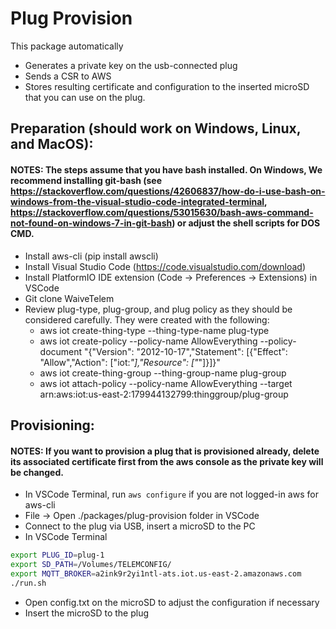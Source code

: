 # Plug Provision

This package automatically

- Generates a private key on the usb-connected plug
- Sends a CSR to AWS
- Stores resulting certificate and configuration to the inserted microSD that you can use on the plug.

## Preparation (should work on Windows, Linux, and MacOS):
#### NOTES: The steps assume that you have bash installed. On Windows, We recommend installing git-bash (see https://stackoverflow.com/questions/42606837/how-do-i-use-bash-on-windows-from-the-visual-studio-code-integrated-terminal, https://stackoverflow.com/questions/53015630/bash-aws-command-not-found-on-windows-7-in-git-bash) or adjust the shell scripts for DOS CMD.

- Install aws-cli (pip install awscli)
- Install Visual Studio Code (https://code.visualstudio.com/download)
- Install PlatformIO IDE extension (Code -> Preferences -> Extensions) in VSCode
- Git clone WaiveTelem
- Review plug-type, plug-group, and plug policy as they should be considered carefully. They were created with the following:
  - aws iot create-thing-type --thing-type-name plug-type
  - aws iot create-policy --policy-name AllowEverything --policy-document "{\"Version\": \"2012-10-17\",\"Statement\": [{\"Effect\": \"Allow\",\"Action\": [\"iot:*\"],\"Resource\": [\"*\"]}]}"
  - aws iot create-thing-group --thing-group-name plug-group
  - aws iot attach-policy --policy-name AllowEverything --target arn:aws:iot:us-east-2:179944132799:thinggroup/plug-group

## Provisioning:
#### NOTES: If you want to provision a plug that is provisioned already, delete its associated certificate first from the aws console as the private key will be changed.
- In VSCode Terminal, run `aws configure` if you are not logged-in aws for aws-cli
- File -> Open ./packages/plug-provision folder in VSCode
- Connect to the plug via USB, insert a microSD to the PC
- In VSCode Terminal

```bash
export PLUG_ID=plug-1
export SD_PATH=/Volumes/TELEMCONFIG/
export MQTT_BROKER=a2ink9r2yi1ntl-ats.iot.us-east-2.amazonaws.com
./run.sh
```

- Open config.txt on the microSD to adjust the configuration if necessary
- Insert the microSD to the plug
